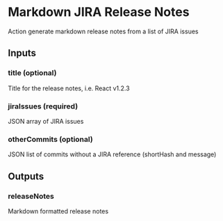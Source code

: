 # Markdown JIRA Release Notes
Action generate markdown release notes from a list of JIRA issues

## Inputs

### title (optional)
Title for the release notes, i.e. React v1.2.3

### jiraIssues (required)
JSON array of JIRA issues

### otherCommits (optional)
JSON list of commits without a JIRA reference (shortHash and message)

## Outputs

### releaseNotes
Markdown formatted release notes
